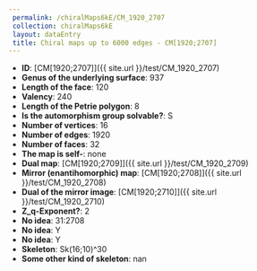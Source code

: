 ```yaml
--- 
 permalink: /chiralMaps6kE/CM_1920_2707 
 collection: chiralMaps6kE
 layout: dataEntry
 title: Chiral maps up to 6000 edges - CM[1920;2707]
---
```


- **ID**: [CM[1920;2707]]({{ site.url }}/test/CM_1920_2707)
- **Genus of the underlying surface**: 937
- **Length of the face**: 120
- **Valency**: 240
- **Length of the Petrie polygon**: 8
- **Is the automorphism group solvable?**: S
- **Number of vertices**: 16
- **Number of edges**: 1920
- **Number of faces**: 32
- **The map is self-**: none
- **Dual map**: [CM[1920;2709]]({{ site.url }}/test/CM_1920_2709)
- **Mirror (enantihomorphic) map**: [CM[1920;2708]]({{ site.url }}/test/CM_1920_2708)
- **Dual of the mirror image**: [CM[1920;2710]]({{ site.url }}/test/CM_1920_2710)
- **Z_q-Exponent?**: 2
- **No idea**:  31:2708
- **No idea**: Y
- **No idea**: Y
- **Skeleton**: Sk(16;10)^30
- **Some other kind of skeleton**: nan
